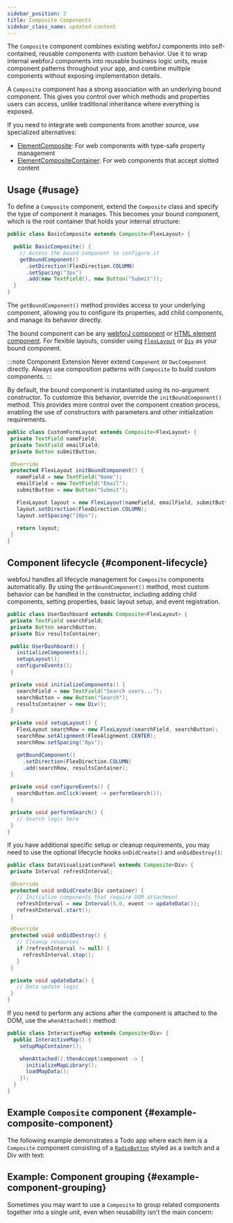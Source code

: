 ```yaml
---
sidebar_position: 2
title: Composite Components
sidebar_class_name: updated-content
---
```


<DocChip chip='since' label='23.06' />
<JavadocLink type="foundation" location="com/webforj/component/Composite" top='true'/>


The `Composite` component combines existing webforJ components into self-contained, reusable components with custom behavior. Use it to wrap internal webforJ components into reusable business logic units, reuse component patterns throughout your app, and combine multiple components without exposing implementation details.

A `Composite` component has a strong association with an underlying bound component. This gives you control over which methods and properties users can access, unlike traditional inheritance where everything is exposed.

If you need to integrate web components from another source, use specialized alternatives:

- [ElementComposite](https://javadoc.io/doc/com.webforj/webforj-foundation/latest/com/webforj/component/element/ElementComposite.html): For web components with type-safe property management
- [ElementCompositeContainer](https://javadoc.io/doc/com.webforj/webforj-foundation/latest/com/webforj/component/element/ElementCompositeContainer.html): For web components that accept slotted content

## Usage {#usage}

To define a `Composite` component, extend the `Composite` class and specify the type of component it manages. This becomes your bound component, which is the root container that holds your internal structure:

```java title="BasicComposite.java"
public class BasicComposite extends Composite<FlexLayout> {

  public BasicComposite() {
    // Access the bound component to configure it
    getBoundComponent()
      .setDirection(FlexDirection.COLUMN)
      .setSpacing("3px")
      .add(new TextField(), new Button("Submit"));
  }
}
```
The `getBoundComponent()` method provides access to your underlying component, allowing you to configure its properties, add child components, and manage its behavior directly.

The bound component can be any [webforJ component](../components/overview) or [HTML element component](/docs/building-ui/web-components/html-elements). For flexible layouts, consider using [`FlexLayout`](../components/flex-layout) or [`Div`](https://javadoc.io/doc/com.webforj/webforj-foundation/latest/com/webforj/component/html/elements/Div.html) as your bound component.

:::note Component Extension
Never extend `Component` or `DwcComponent` directly. Always use composition patterns with `Composite` to build custom components.
:::

By default, the bound component is instantiated using its no-argument constructor. To customize this behavior, override the `initBoundComponent()` method. This provides more control over the component creation process, enabling the use of constructors with parameters and other initialization requirements.

```java title="CustomFormLayout.java"
public class CustomFormLayout extends Composite<FlexLayout> {
 private TextField nameField;
 private TextField emailField;
 private Button submitButton;

 @Override
 protected FlexLayout initBoundComponent() {
   nameField = new TextField("Name");
   emailField = new TextField("Email");
   submitButton = new Button("Submit");

   FlexLayout layout = new FlexLayout(nameField, emailField, submitButton);
   layout.setDirection(FlexDirection.COLUMN);
   layout.setSpacing("10px");

   return layout;
 }
}
```

## Component lifecycle {#component-lifecycle}

webforJ handles all lifecycle management for `Composite` components automatically. By using the `getBoundComponent()` method, most custom behavior can be handled in the constructor, including adding child components, setting properties, basic layout setup, and event registration.

```java
public class UserDashboard extends Composite<FlexLayout> {
 private TextField searchField;
 private Button searchButton;
 private Div resultsContainer;

 public UserDashboard() {
   initializeComponents();
   setupLayout();
   configureEvents();
 }

 private void initializeComponents() {
   searchField = new TextField("Search users...");
   searchButton = new Button("Search");
   resultsContainer = new Div();
 }

 private void setupLayout() {
   FlexLayout searchRow = new FlexLayout(searchField, searchButton);
   searchRow.setAlignment(FlexAlignment.CENTER);
   searchRow.setSpacing("8px");

   getBoundComponent()
     .setDirection(FlexDirection.COLUMN)
     .add(searchRow, resultsContainer);
 }

 private void configureEvents() {
   searchButton.onClick(event -> performSearch());
 }

 private void performSearch() {
   // Search logic here
 }
}
```

If you have additional specific setup or cleanup requirements, you may need to use the optional lifecycle hooks `onDidCreate()` and `onDidDestroy()`:

```java
public class DataVisualizationPanel extends Composite<Div> {
 private Interval refreshInterval;

 @Override
 protected void onDidCreate(Div container) {
   // Initialize components that require DOM attachment
   refreshInterval = new Interval(5.0, event -> updateData());
   refreshInterval.start();
 }

 @Override
 protected void onDidDestroy() {
   // Cleanup resources
   if (refreshInterval != null) {
     refreshInterval.stop();
   }
 }

 private void updateData() {
   // Data update logic
 }
}
```

If you need to perform any actions after the component is attached to the DOM, use the `whenAttached()` method:

```java title="InteractiveMap.java"
public class InteractiveMap extends Composite<Div> {
  public InteractiveMap() {
    setupMapContainer();

    whenAttached().thenAccept(component -> {
      initializeMapLibrary();
      loadMapData();
    });
  }
}
```

## Example `Composite` component {#example-composite-component}

The following example demonstrates a Todo app where each item is a `Composite` component consisting of a [`RadioButton`](../components/radiobutton) styled as a switch and a Div with text: 

<ComponentDemo 
path='/webforj/composite?' 
cssURL='https://raw.githubusercontent.com/webforj/webforj-documentation/main/src/main/resources/static/composite/composite.css'
javaE='https://raw.githubusercontent.com/webforj/webforj-documentation/refs/heads/main/src/main/java/com/webforj/samples/views/composite/CompositeView.java'
height='500px'
/>

## Example: Component grouping {#example-component-grouping}

Sometimes you may want to use a `Composite` to group related components together into a single unit, even when reusability isn't the main concern:

<ComponentDemo
path='/webforj/analyticscardcomposite?'
cssURL='https://raw.githubusercontent.com/webforj/webforj-documentation/main/src/main/resources/static/composite/analyticscomposite.css'
javaE='https://raw.githubusercontent.com/webforj/webforj-documentation/refs/heads/main/src/main/java/com/webforj/samples/views/composite/AnalyticsCardCompositeView.java'
height='500px'
/>
